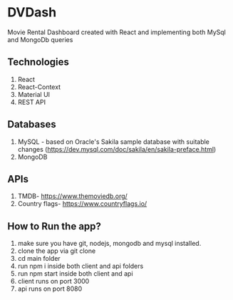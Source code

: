 # DVDash

Movie Rental Dashboard created with React and implementing both MySql and MongoDb queries

## Technologies
1. React
2. React-Context
3. Material UI
4. REST API

## Databases
1. MySQL - based on Oracle's Sakila sample database with suitable changes
(https://dev.mysql.com/doc/sakila/en/sakila-preface.html)
2. MongoDB

## APIs
1. TMDB- https://www.themoviedb.org/
2. Country flags- https://www.countryflags.io/ 

## How to Run the app?
1. make sure you have git, nodejs, mongodb and mysql installed.
2. clone the app via git clone
3. cd main folder 
4. run npm i inside both client and api folders 
5. run npm start inside both client and api
6. client runs on port 3000
7. api runs on port 8080



